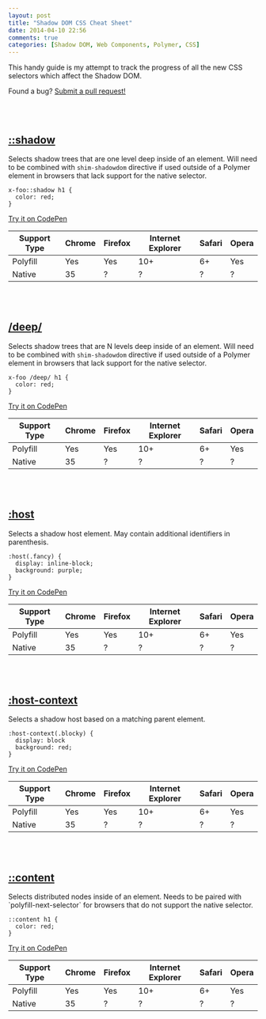 ```yaml
---
layout: post
title: "Shadow DOM CSS Cheat Sheet"
date: 2014-04-10 22:56
comments: true
categories: [Shadow DOM, Web Components, Polymer, CSS]
---
```


This handy guide is my attempt to track the progress of all the new CSS selectors which affect the Shadow DOM.

<!-- more -->

Found a bug? [Submit a pull request!]()

<br>
<br>

<h2><a href="#shadow" id="shadow" class="no-underline">::shadow</a></h2>

Selects shadow trees that are one level deep inside of an element. Will need to be combined with `shim-shadowdom` directive if used outside of a Polymer element in browsers that lack support for the native selector.

```
x-foo::shadow h1 {
  color: red;
}
```
[Try it on CodePen](http://codepen.io/robdodson/pen/HeLEb)

<table class="plain">
  <thead>
    <tr>
      <th>Support Type</th>
      <th>Chrome</th>
      <th>Firefox</th>
      <th>Internet Explorer</th>
      <th>Safari</th>
      <th>Opera</th>
    </tr>
  </thead>
  <tbody>
    <tr>
      <td class="no-border">Polyfill</td>
      <td class="supported">Yes</td>
      <td class="supported">Yes</td>
      <td class="supported">10+</td>
      <td class="supported">6+</td>
      <td class="supported">Yes</td>
    </tr>
    <tr>
      <td>Native</td>
      <td class="supported">35</td>
      <td>?</td>
      <td>?</td>
      <td>?</td>
      <td>?</td>
    </tr>
  </tbody>
</table>

<br>
<br>

<h2><a href="#deep" id="deep" class="no-underline">/deep/</a></h2>

Selects shadow trees that are N levels deep inside of an element. Will need to be combined with `shim-shadowdom` directive if used outside of a Polymer element in browsers that lack support for the native selector.

```
x-foo /deep/ h1 {
  color: red;
}
```
[Try it on CodePen](http://codepen.io/robdodson/pen/wraDn/)

<table class="plain">
  <thead>
    <tr>
      <th>Support Type</th>
      <th>Chrome</th>
      <th>Firefox</th>
      <th>Internet Explorer</th>
      <th>Safari</th>
      <th>Opera</th>
    </tr>
  </thead>
  <tbody>
    <tr>
      <td class="no-border">Polyfill</td>
      <td class="supported">Yes</td>
      <td class="supported">Yes</td>
      <td class="supported">10+</td>
      <td class="supported">6+</td>
      <td class="supported">Yes</td>
    </tr>
    <tr>
      <td>Native</td>
      <td class="supported">35</td>
      <td>?</td>
      <td>?</td>
      <td>?</td>
      <td>?</td>
    </tr>
  </tbody>
</table>

<br>
<br>

<h2><a href="#host" id="host" class="no-underline">:host</a></h2>
Selects a shadow host element. May contain additional identifiers in parenthesis.

```
:host(.fancy) {
  display: inline-block;
  background: purple;
}
```
[Try it on CodePen](http://codepen.io/robdodson/pen/rDuyJ/)

<table class="plain">
  <thead>
    <tr>
      <th>Support Type</th>
      <th>Chrome</th>
      <th>Firefox</th>
      <th>Internet Explorer</th>
      <th>Safari</th>
      <th>Opera</th>
    </tr>
  </thead>
  <tbody>
    <tr>
      <td class="no-border">Polyfill</td>
      <td class="supported">Yes</td>
      <td class="supported">Yes</td>
      <td class="supported">10+</td>
      <td class="supported">6+</td>
      <td class="supported">Yes</td>
    </tr>
    <tr>
      <td>Native</td>
      <td class="supported">35</td>
      <td>?</td>
      <td>?</td>
      <td>?</td>
      <td>?</td>
    </tr>
  </tbody>
</table>

<br>
<br>

<h2><a href="#host-context" id="host-context" class="no-underline">:host-context</a></h2>
Selects a shadow host based on a matching parent element.

```
:host-context(.blocky) {
  display: block
  background: red;
}
```
[Try it on CodePen](http://codepen.io/robdodson/pen/ftpoG/)

<table class="plain">
  <thead>
    <tr>
      <th>Support Type</th>
      <th>Chrome</th>
      <th>Firefox</th>
      <th>Internet Explorer</th>
      <th>Safari</th>
      <th>Opera</th>
    </tr>
  </thead>
  <tbody>
    <tr>
      <td class="no-border">Polyfill</td>
      <td class="supported">Yes</td>
      <td class="supported">Yes</td>
      <td class="supported">10+</td>
      <td class="supported">6+</td>
      <td class="supported">Yes</td>
    </tr>
    <tr>
      <td>Native</td>
      <td class="supported">35</td>
      <td>?</td>
      <td>?</td>
      <td>?</td>
      <td>?</td>
    </tr>
  </tbody>
</table>

<br>
<br>

<h2><a href="#content" id="content" class="no-underline">::content</a></h2>
Selects distributed nodes inside of an element. Needs to be paired with `polyfill-next-selector` for browsers that do not support the native selector.

```
::content h1 {
  color: red;
}
```
[Try it on CodePen](http://codepen.io/robdodson/pen/FokEw/)

<table class="plain">
  <thead>
    <tr>
      <th>Support Type</th>
      <th>Chrome</th>
      <th>Firefox</th>
      <th>Internet Explorer</th>
      <th>Safari</th>
      <th>Opera</th>
    </tr>
  </thead>
  <tbody>
    <tr>
      <td class="no-border">Polyfill</td>
      <td class="supported">Yes</td>
      <td class="supported">Yes</td>
      <td class="supported">10+</td>
      <td class="supported">6+</td>
      <td class="supported">Yes</td>
    </tr>
    <tr>
      <td>Native</td>
      <td class="supported">35</td>
      <td>?</td>
      <td>?</td>
      <td>?</td>
      <td>?</td>
    </tr>
  </tbody>
</table>



